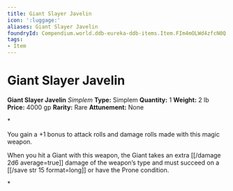 ```yaml
---
title: Giant Slayer Javelin
icon: ':luggage:'
aliases: Giant Slayer Javelin
foundryId: Compendium.world.ddb-eureka-ddb-items.Item.FIm4mOLWd4zfcN0Q
tags:
- Item
---
```


# Giant Slayer Javelin

**Giant Slayer Javelin**
_Simplem_
**Type:** Simplem
**Quantity:** 1
**Weight:** 2 lb
**Price:** 4000 gp
**Rarity:** Rare
**Attunement:** None

*<p>You gain a +1 bonus to attack rolls and damage rolls made with this magic weapon.

When you hit a Giant with this weapon, the Giant takes an extra  [[/damage 2d6 average=true]] damage of the weapon’s type and must succeed on a [[/save str 15 format=long]] or have the Prone condition.</p>*